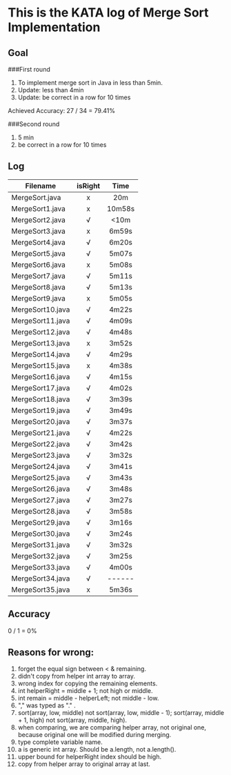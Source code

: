 # This is the KATA log of Merge Sort Implementation

## Goal  

###First round

1. To implement merge sort in Java in less than 5min.
2. Update: less than 4min
3. Update: be correct in a row for 10 times
  
Achieved
Accuracy: 27 / 34 = 79.41%

###Second round

1. 5 min
2. be correct in a row for 10 times 
  
## Log
  
| Filename           | isRight    | Time |
| ------------------ |:----------:|:----:|
| MergeSort.java     |x           |20m   |
| MergeSort1.java    |x           |10m58s|
| MergeSort2.java    |√           |<10m  |
| MergeSort3.java    |x           |6m59s |
| MergeSort4.java    |√           |6m20s |
| MergeSort5.java    |√           |5m07s |
| MergeSort6.java    |x           |5m08s |
| MergeSort7.java    |√           |5m11s |
| MergeSort8.java    |√           |5m13s |
| MergeSort9.java    |x           |5m05s |
| MergeSort10.java   |√           |4m22s |
| MergeSort11.java   |√           |4m09s |
| MergeSort12.java   |√           |4m48s |
| MergeSort13.java   |x           |3m52s |
| MergeSort14.java   |√           |4m29s |
| MergeSort15.java   |x           |4m38s |
| MergeSort16.java   |√           |4m15s |
| MergeSort17.java   |√           |4m02s |
| MergeSort18.java   |√           |3m39s |
| MergeSort19.java   |√           |3m49s |
| MergeSort20.java   |√           |3m37s |
| MergeSort21.java   |√           |4m22s |
| MergeSort22.java   |√           |3m42s |
| MergeSort23.java   |√           |3m32s |
| MergeSort24.java   |√           |3m41s |
| MergeSort25.java   |√           |3m43s |
| MergeSort26.java   |√           |3m48s |
| MergeSort27.java   |√           |3m27s |
| MergeSort28.java   |√           |3m58s |
| MergeSort29.java   |√           |3m16s |
| MergeSort30.java   |√           |3m24s |
| MergeSort31.java   |√           |3m32s |
| MergeSort32.java   |√           |3m25s |
| MergeSort33.java   |√           |4m00s |
| MergeSort34.java   |√           |------|
| MergeSort35.java   |x           |5m36s |
  
## Accuracy  
  
0 / 1 = 0%
  
## Reasons for wrong:  
  
1. forget the equal sign between < & remaining.
2. didn't copy from helper int array to array.
3. wrong index for copying the remaining elements.
4. int helperRight = middle + 1; not high or middle.
5. int remain = middle - helperLeft; not middle - low.
6. "," was typed as "." .
7. sort(array, low, middle) not sort(array, low, middle - 1); sort(array, middle + 1, high) not sort(array, middle, high).
8. when comparing, we are comparing helper array, not original one, because original one will be modified during merging.
9. type complete variable name.
10. a is generic int array. Should be a.length, not a.length().
11. upper bound for helperRight index should be high.
12. copy from helper array to original array at last.
  
